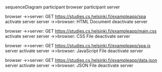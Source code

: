 sequenceDiagram participant browser participant server

browser ->>server: GET https://studies.cs.helsinki.fi/exampleapp/spa
activate server
server ->>browser: HTML Document
deactivate server

browser ->>server: GET https://studies.cs.helsinki.fi/exampleapp/main.css
activate server
server ->>browser: CSS File
deactivate server

browser ->>server: GET https://studies.cs.helsinki.fi/exampleapp/spa.js
server activate
server ->>browser: JavaScript File
deactivate server

browser ->>server: GET https://studies.cs.helsinki.fi/exampleapp/data.json
server activate
server ->>browser: JSON File
deactivate server
